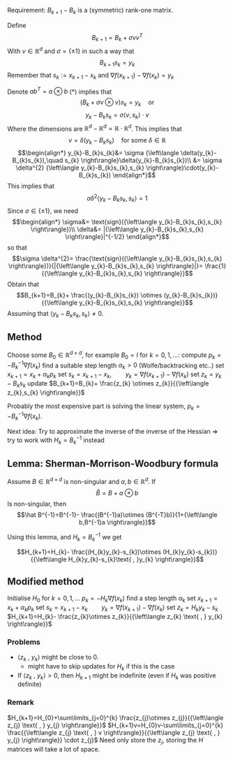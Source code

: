 Requirement:
$B_{k+1}-B_{k}$ is a (symmetric) rank-one matrix.

Define 
$$B_{k+1}=B_{k}+\sigma vv^{T}$$
With $v\in\mathbb{R}^{d}$ and $\sigma=\{\pm 1 \}$  in such a way that
$$B_{k+1}s_{k}=y_{k}\tag{*}$$
Remember that $s_{k}:=x_{k+1}-x_{k}$  and $\nabla f(x_{k+1})-\nabla f(x_{k})=y_{k}$

Denote $ab^{T}= a\otimes b$ 
$(*)$ implies that
$$(B_{k}+\sigma v \otimes v)s_{k}=y_{k}\quad \text{or}$$
$$y_{k}-B_{k}s_{k}=\sigma {\left\langle v ,s_{k}\right\rangle}\cdot v$$
Where the dimensions are $\mathbb{R}^{d}-\mathbb{R}^{d}=\mathbb{R} \cdot \mathbb{R}^{d}$. This implies that
$$v=\delta(y_{k}-B_{k}s_{k})\quad\text{for some }\delta\in \mathbb{R}$$
$$\begin{align*}
y_{k}-B_{k}s_{k}&=  \sigma {\left\langle \delta(y_{k}-B_{k}s_{k}),\quad s_{k} \right\rangle}\delta(y_{k}-B_{k}s_{k})\\
&= \sigma \delta^{2} {\left\langle y_{k}-B_{k}s_{k},s_{k} \right\rangle}\cdot(y_{k}-B_{k}s_{k})
\end{align*}$$
This implies that 
$$\sigma \delta^{2}{\left\langle y_{k}-B_{k}s_{k},s_{k} \right\rangle}=1$$
Since $\sigma\in \{\pm1 \}$, we need
$$\begin{align*}
\sigma&= \text{sign}({\left\langle y_{k}-B_{k}s_{k},s_{k} \right\rangle})\\
\delta&= |{\left\langle y_{k}-B_{k}s_{k},s_{k} \right\rangle}|^{-1/2}
\end{align*}$$
so that
$$\sigma \delta^{2}= \frac{\text{sign}({\left\langle y_{k}-B_{k}s_{k},s_{k} \right\rangle})}{|{\left\langle y_{k}-B_{k}s_{k},s_{k} \right\rangle}|}= \frac{1}{{\left\langle y_{k}-B_{k}s_{k},s_{k} \right\rangle}}$$
Obtain that
$$B_{k+1}=B_{k}+ \frac{(y_{k}-B_{k}s_{k}) \otimes (y_{k}-B_{k}s_{k})}{{\left\langle y_{k}-B_{k}s_{k},s_{k} \right\rangle}}$$
Assuming that ${\left\langle y_{k}-B_{k}s_{k},s_{k} \right\rangle}≠0$.

## Method
Choose some $B_{0}\in \mathbb{R}^{d \times d}$, for example $B_{0}=I$
for $k=0,1,\dots$:
	compute $p_{k}=-B_{k}^{-1}\nabla f(x_{k})$
	find a suitable step length $\alpha_{k}>0$ (Wolfe/backtracking etc..)
	set $x_{k+1}=x_{k}+\alpha_{k} p_{k}$
	set $s_{k}=x_{k+1}-x_{k},\qquad y_{k}=\nabla f(x_{k+1})-\nabla f(x_{k})$
	set $z_{k}=y_{k}-B_{k}s_{k}$
	update $B_{k+1}=B_{k}+ \frac{z_{k} \otimes z_{k}}{{\left\langle z_{k},s_{k} \right\rangle}}$ 

Probably the most expensive part is solving the linear system, $p_{k}=-B_{k}^{-1}\nabla f(x_{k})$.

Next idea: Try to approximate the inverse of the inverse of the Hessian
$\Rightarrow\quad$ try to work with $H_{k}=B_{k}^{-1}$ instead

## Lemma: Sherman-Morrison-Woodbury formula
Assume $B\in\mathbb{R}^{d \times d}$ is non-singular and $a,b\in \mathbb{R}^{d}$. If 
$$\hat B=B+a \otimes b$$
Is non-singular, then
$$\hat B^{-1}=B^{-1}- \frac{(B^{-1}a)\otimes (B^{-T}b)}{1+{\left\langle b,B^{-1}a \right\rangle}}$$

Using this lemma, and $H_{k}=B_{k}^{-1}$ we get

$$H_{k+1}=H_{k}- \frac{(H_{k}y_{k}-s_{k})\otimes (H_{k}y_{k}-s_{k})}{{\left\langle H_{k}y_{k}-s_{k}\text{ , }y_{k} \right\rangle}}$$
## Modified method
Initialise $H_{0}$
for $k=0,1,\dots$
	$p_{k}=-H_{k}\nabla f(x_{k})$
	find a step length $\alpha_{k}$
	set $x_{k+1}=x_{k}+\alpha_{k}p_{k}$
	set $s_{k}=x_{k+1}-x_{k}\qquad y_{k}=\nabla f(x_{k+1})-\nabla f(x_{k})$
	set $z_{k}=H_{k}y_{k}-s_{k}$
	$H_{k+1}=H_{k}- \frac{z_{k}\otimes z_{k}}{{\left\langle z_{k} \text{ , } y_{k} \right\rangle}}$

### Problems
* ${\left\langle z_{k} \text{ , } y_{k} \right\rangle}$ might be close to $0$.
	* might have to skip updates for $H_{k}$ if this is the case
* If ${\left\langle z_{k} \text{ , } y_{k} \right\rangle}>0$, then $H_{k+1}$ might be indefinite (even if $H_{k}$ was positive definite)

### Remark
$H_{k+1}=H_{0}+\sum\limits_{j=0}^{k} \frac{z_{j}\otimes z_{j}}{{\left\langle z_{j} \text{ , } y_{j} \right\rangle}}$ 
$H_{k+1}v=H_{0}v-\sum\limits_{j=0}^{k} \frac{{\left\langle z_{j} \text{ , } v \right\rangle}}{{\left\langle z_{j} \text{ , } y_{j} \right\rangle}} \cdot z_{j}$
Need only store the $z_{j}$, storing the $H$ matrices will take a lot of space.
